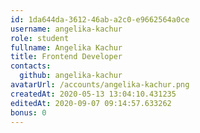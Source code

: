 ```yaml
---
id: 1da644da-3612-46ab-a2c0-e9662564a0ce
username: angelika-kachur
role: student
fullname: Angelika Kachur
title: Frontend Developer
contacts:
  github: angelika-kachur	
avatarUrl: /accounts/angelika-kachur.png
createdAt: 2020-05-13 13:04:10.431235	
editedAt: 2020-09-07 09:14:57.633262	
bonus: 0
---
```

